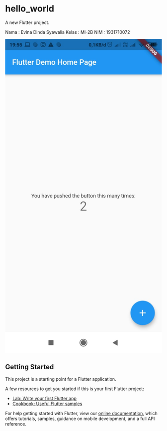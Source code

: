 # hello_world

A new Flutter project.

Nama : Evina Dinda Syawalia
Kelas : MI-2B
NIM : 1931710072

![hasil praktikum](image/hello_world.jpeg)

## Getting Started

This project is a starting point for a Flutter application.

A few resources to get you started if this is your first Flutter project:

- [Lab: Write your first Flutter app](https://flutter.dev/docs/get-started/codelab)
- [Cookbook: Useful Flutter samples](https://flutter.dev/docs/cookbook)

For help getting started with Flutter, view our
[online documentation](https://flutter.dev/docs), which offers tutorials,
samples, guidance on mobile development, and a full API reference.
